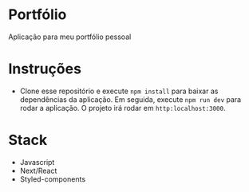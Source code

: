 # Portfólio
Aplicação para meu portfólio pessoal

# Instruções
- Clone esse repositório e execute `npm install` para baixar as dependências da aplicação. Em seguida, execute `npm run dev` para rodar a aplicação. O projeto irá rodar em `http:localhost:3000`.

# Stack
- Javascript
- Next/React
- Styled-components